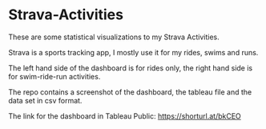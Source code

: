 # Strava-Activities

These are some statistical visualizations to my Strava Activities.

Strava is a sports tracking app, I mostly use it for my rides, swims and runs.

The left hand side of the dashboard is for rides only, the right hand side is for swim-ride-run activities.

The repo contains a screenshot of the dashboard, the tableau file and the data set in csv format.

The link for the dashboard in Tableau Public: https://shorturl.at/bkCEO
